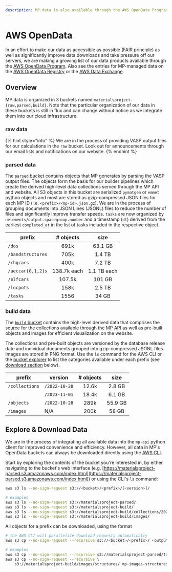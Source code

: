 ```yaml
---
description: MP data is also available through the AWS OpenData Program.
---
```


# AWS OpenData

In an effort to make our data as accessible as possible (FAIR principle) as well as significantly improve data downloads and take pressure off our servers, we are making a growing list of our data products available through the [AWS OpenData Program](https://aws.amazon.com/opendata). Also see the entries for MP-managed data on the [AWS OpenData Registry](https://registry.opendata.aws/materials-project/) or the [AWS Data Exchange](https://aws.amazon.com/marketplace/pp/prodview-hc3sh3u5ukiya).

## Overview

MP data is organized in 3 buckets named `materialsproject-{raw,parsed,build}`. Note that the particular organization of our data in these buckets is still in flux and can change without notice as we integrate them into our cloud infrastructure.

### raw data

{% hint style="info" %}
We are in the process of providing VASP output files for our calculations in the `raw` bucket. Look out for announcements through our email lists and notifications on our website.
{% endhint %}

### parsed data

The [`parsed` bucket ](https://materialsproject-parsed.s3.amazonaws.com/index.html)contains objects that MP generates by parsing the VASP output files. The objects form the basis for our builder pipelines which create the derived high-level data collections served through the MP API and website. All S3 objects in this bucket are serialized `pymatgen` or `emmet` python objects and most are stored as gzip-compressed JSON files for each MP ID (i.e. `<prefix>/<mp-id>.json.gz`). We are in the process of grouping documents into JSON Lines (JSONL) files to reduce the number of files and significantly improve transfer speeds. `tasks` are now organized by `nelements/output.spacegroup.number` and a timestamp (`dt`) derived from the earliest `completed_at` in the list of tasks included in the respective object.&#x20;

| prefix            |  # objects  |     size    |
| ----------------- | :---------: | :---------: |
| `/dos`            |     691k    |   63.1 GB   |
| `/bandstructures` |     705k    |    1.4 TB   |
| `/chgcars`        |     400k    |    7.2 TB   |
| `/aeccar{0,1,2}s` | 138.7k each | 1.1 TB each |
| `/elfcars`        |    107.5k   |    101 GB   |
| `/locpots`        |     158k    |    2.5 TB   |
| `/tasks`          |     1556    |    34 GB    |

### build data

The [`build` bucket](https://materialsproject-build.s3.amazonaws.com/index.html) contains the high-level derived data that comprises the source for the collections available through the [MP API](https://api.materialsproject.org/) as well as pre-built objects and images for efficient visualization on the website.

The collections and pre-built objects are versioned by the database release date and individual documents grouped into gzip-compressed JSONL files. Images are stored in PNG format. Use the `ls` command for the AWS CLI or the [bucket explorer](https://materialsproject-build.s3.amazonaws.com/index.html) to list the categories available under each prefix (see [download section](aws-opendata.md#explore-and-download-data) below).

| prefix         | version       | # objects |   size  |
| -------------- | ------------- | :-------: | :-----: |
| `/collections` | `/2022-10-28` |   12.6k   |  2.8 GB |
|                | `/2023-11-01` |   18.4k   |  6.1 GB |
| `/objects`     | `/2022-10-28` |    289k   | 55.9 GB |
| `/images`      | N/A           |    200k   |  58 GB  |

## Explore & Download Data

We are in the process of integrating all available data into the `mp-api` python client for improved convenience and efficiency. However, all data in MP's OpenData buckets can always be downloaded directly using the [AWS CLI](https://docs.aws.amazon.com/cli/latest/userguide/getting-started-install.html).

Start by exploring the contents of the bucket you're interested in, by either navigating to the bucket's web interface (e.g. [https://materialsproject-parsed.s3.amazonaws.com/index.html](https://materialsproject-parsed.s3.amazonaws.com/index.html)) or using the CLI's `ls` command:

```sh
aws s3 ls --no-sign-request s3://<bucket>/<prefix>/[<version>]/

# examples
aws s3 ls --no-sign-request s3://materialsproject-parsed/
aws s3 ls --no-sign-request s3://materialsproject-build/
aws s3 ls --no-sign-request s3://materialsproject-build/collections/2022-10-28/
aws s3 ls --no-sign-request s3://materialsproject-build/images/
```

All objects for a prefix can be downloaded, using the format

```sh
# the AWS CLI will parallelize download requests automatically
aws s3 cp --no-sign-request --recursive s3://<bucket>/<prefix>/ <output-dir>/

# examples
aws s3 cp --no-sign-request --recursive s3://materialsproject-parsed/tasks/ mp-tasks/
aws s3 cp --no-sign-request --recursive \
    s3://materialsproject-build/images/structures/ mp-images-structures/
```
